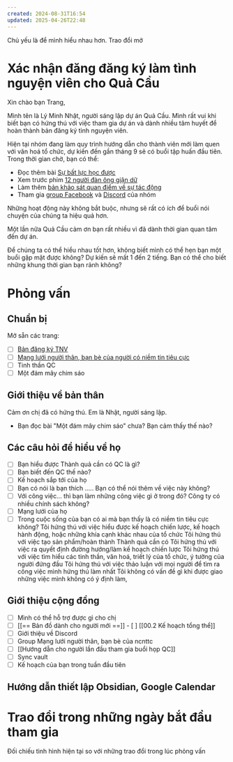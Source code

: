 ```yaml
---
created: 2024-08-31T16:54
updated: 2025-04-26T22:48
---
```

Chủ yếu là để mình hiểu nhau hơn. Trao đổi mở
# Xác nhận đăng đăng ký làm tình nguyện viên cho Quả Cầu
Xin chào bạn Trang, 

Mình tên là Lý Minh Nhật, người sáng lập dự án Quả Cầu. Mình rất vui khi biết bạn có hứng thú với việc tham gia dự án và dành nhiều tâm huyết để hoàn thành bản đăng ký tình nguyện viên. 

Hiện tại nhóm đang làm quy trình hướng dẫn cho thành viên mới làm quen với văn hoá tổ chức, dự kiến đến gần tháng 9 sẽ có buổi tập huấn đầu tiên. Trong thời gian chờ, bạn có thể:
- Đọc thêm bài [Sự bất lực học được](https://xn--qucu-hr5aza.cc/su-bat-luc-hoc-duoc/?utm_source=E+%C2%BB+Tutpc0906%40gmail.com&utm_medium=S%E1%BB%B1+b%E1%BA%A5t+l%E1%BB%B1c+h%E1%BB%8Dc+%C4%91%C6%B0%E1%BB%A3c+l%C3%A0+g%C3%AC%3F&utm_campaign=Giai+%C4%91o%E1%BA%A1n+1)
- Xem trước phim [12 người đàn ông giận dữ](https://phimnhua.com/xem-phim/12-nguoi-dan-ong-gian-du-12-angry-men-1957/)
- Làm thêm [bản khảo sát quan điểm về sự tác động](https://xn--qucu-hr5aza.cc/khao-sat-quan-diem-ve-su-tac-dong/?utm_source=E+%C2%BB+Tutpc0906%40gmail.com&utm_medium=Kh%E1%BA%A3o+s%C3%A1t+quan+%C4%91i%E1%BB%83m+v%E1%BB%81+s%E1%BB%B1+t%C3%A1c+%C4%91%E1%BB%99ng&utm_campaign=Giai+%C4%91o%E1%BA%A1n+1)
- Tham gia [group Facebook](https://www.facebook.com/groups/thaydoiniemtintieucuc/) và [Discord](https://discord.gg/jWTk4EHFK2) của nhóm

Những hoạt động này không bắt buộc, nhưng sẽ rất có ích để buổi nói chuyện của chúng ta hiệu quả hơn. 

Một lần nữa Quả Cầu cảm ơn bạn rất nhiều vì đã dành thời gian quan tâm đến dự án. 

Để chúng ta có thể hiểu nhau tốt hơn, không biết mình có thể hẹn bạn một buổi gặp mặt được không? Dự kiến sẽ mất 1 đến 2 tiếng. Bạn có thể cho biết những khung thời gian bạn rảnh không? 
# Phỏng vấn
## Chuẩn bị
Mở sẵn các trang: 
- [ ] [Bản đăng ký TNV](https://quảcầu.cc/wp-admin/admin.php?page=formidable-entries&frm-full=1&frm_action=list&form=19)
- [ ] [Mạng lưới người thân, bạn bè của người có niềm tin tiêu cực](https://www.facebook.com/groups/thaydoiniemtintieucuc/)
- [ ] Tinh thần QC
- [ ] Một đám mây chim sáo
## Giới thiệu về bản thân
Cảm ơn chị đã có hứng thú. Em là Nhật, người sáng lập. 
- Bạn đọc bài "Một đám mây chim sáo" chưa? Bạn cảm thấy thế nào?
## Các câu hỏi để hiểu về họ
- [ ] Bạn hiểu được Thành quả cần có QC là gì?
- [ ] Bạn biết đến QC thế nào? 
- [ ] Kế hoạch sắp tới của họ
- [ ] Bạn có nói là bạn thích ..... Bạn có thể nói thêm về việc này không?
- [ ] Với công việc... thì bạn làm những công việc gì ở trong đó? Công ty có nhiều chính sách không?
- [ ] Mạng lưới của họ
- [ ] Trong cuộc sống của bạn có ai mà bạn thấy là có niềm tin tiêu cực không? 
Tôi hứng thú với việc hiểu được kế hoạch chiến lược, kế hoạch hành động, hoặc những khía cạnh khác nhau của tổ chức
Tôi hứng thú với việc tạo sản phẩm/hoàn thành Thành quả cần có
Tôi hứng thú với việc ra quyết định đường hướng/làm kế hoạch chiến lược
Tôi hứng thú với việc tìm hiểu các tinh thần, văn hoá, triết lý của tổ chức, ý tưởng của người đứng đầu
Tôi hứng thú với việc thảo luận với mọi người để tìm ra công việc mình hứng thú làm nhất
Tôi không có vấn đề gì khi được giao những việc mình không có ý định làm,
## Giới thiệu cộng đồng
- [ ] Mình có thể hỗ trợ được gì cho chị
- [ ] [[== Bản đồ dành cho người mới ==]]
      - [ ] [[00.2 Kế hoạch tổng thể]]
- [ ] Giới thiệu về Discord
- [ ] Group Mạng lưới người thân, bạn bè của ncnttc
- [ ] [[Hướng dẫn cho người lần đầu tham gia buổi họp QC]]
- [ ] Sync vault
- [ ] Kế hoạch của bạn trong tuần đầu tiên
## Hướng dẫn thiết lập Obsidian, Google Calendar

# Trao đổi trong những ngày bắt đầu tham gia
Đối chiếu tình hình hiện tại so với những trao đổi trong lúc phỏng vấn
